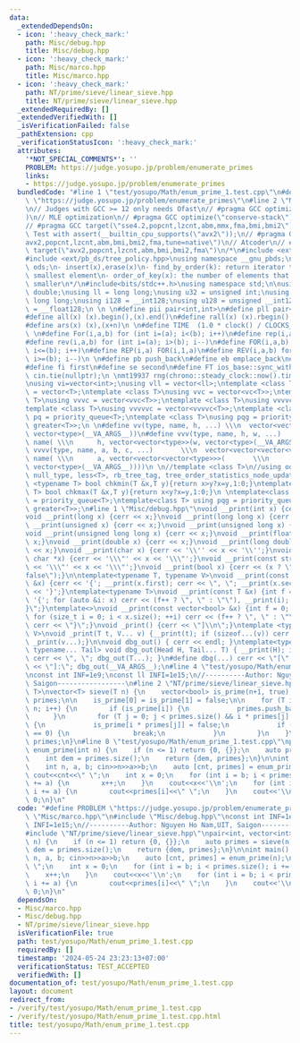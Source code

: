```yaml
---
data:
  _extendedDependsOn:
  - icon: ':heavy_check_mark:'
    path: Misc/debug.hpp
    title: Misc/debug.hpp
  - icon: ':heavy_check_mark:'
    path: Misc/marco.hpp
    title: Misc/marco.hpp
  - icon: ':heavy_check_mark:'
    path: NT/prime/sieve/linear_sieve.hpp
    title: NT/prime/sieve/linear_sieve.hpp
  _extendedRequiredBy: []
  _extendedVerifiedWith: []
  _isVerificationFailed: false
  _pathExtension: cpp
  _verificationStatusIcon: ':heavy_check_mark:'
  attributes:
    '*NOT_SPECIAL_COMMENTS*': ''
    PROBLEM: https://judge.yosupo.jp/problem/enumerate_primes
    links:
    - https://judge.yosupo.jp/problem/enumerate_primes
  bundledCode: "#line 1 \"test/yosupo/Math/enum_prime_1.test.cpp\"\n#define PROBLEM\
    \ \"https://judge.yosupo.jp/problem/enumerate_primes\"\n#line 2 \"Misc/marco.hpp\"\
    \n// Judges with GCC >= 12 only needs Ofast\n// #pragma GCC optimize(\"O3,no-stack-protector,fast-math,unroll-loops,tree-vectorize\"\
    )\n// MLE optimization\n// #pragma GCC optimize(\"conserve-stack\")\n// Old judges\n\
    // #pragma GCC target(\"sse4.2,popcnt,lzcnt,abm,mmx,fma,bmi,bmi2\")\n// New judges.\
    \ Test with assert(__builtin_cpu_supports(\"avx2\"));\n// #pragma GCC target(\"\
    avx2,popcnt,lzcnt,abm,bmi,bmi2,fma,tune=native\")\n// Atcoder\n// #pragma GCC\
    \ target(\"avx2,popcnt,lzcnt,abm,bmi,bmi2,fma\")\n/*\n#include <ext/pb_ds/assoc_container.hpp>\n\
    #include <ext/pb_ds/tree_policy.hpp>\nusing namespace __gnu_pbds;\ntypedef tree<int,null_type,less<int>,rb_tree_tag,tree_order_statistics_node_update>\
    \ ods;\n- insert(x),erase(x)\n- find_by_order(k): return iterator to the k-th\
    \ smallest element\n- order_of_key(x): the number of elements that are strictly\
    \ smaller\n*/\n#include<bits/stdc++.h>\nusing namespace std;\n\nusing ld = long\
    \ double;\nusing ll = long long;\nusing u32 = unsigned int;\nusing u64 = unsigned\
    \ long long;\nusing i128 = __int128;\nusing u128 = unsigned __int128;\nusing f128\
    \ = __float128;\n \n \n#define pii pair<int,int>\n#define pll pair<ll,ll>\n \n\
    #define all(x) (x).begin(),(x).end()\n#define rall(x) (x).rbegin(),(x).rend()\n\
    #define ars(x) (x),(x+n)\n \n#define TIME  (1.0 * clock() / CLOCKS_PER_SEC)\n\
    \ \n#define For(i,a,b) for (int i=(a); i<(b); i++)\n#define rep(i,a) For(i,0,a)\n\
    #define rev(i,a,b) for (int i=(a); i>(b); i--)\n#define FOR(i,a,b) for (int i=(a);\
    \ i<=(b); i++)\n#define REP(i,a) FOR(i,1,a)\n#define REV(i,a,b) for (int i=(a);\
    \ i>=(b); i--)\n \n#define pb push_back\n#define eb emplace_back\n#define mp make_pair\n\
    #define fi first\n#define se second\n#define FT ios_base::sync_with_stdio(false);\
    \ cin.tie(nullptr);\n \nmt19937 rng(chrono::steady_clock::now().time_since_epoch().count());\n\
    \nusing vi=vector<int>;\nusing vll = vector<ll>;\ntemplate <class T>\nusing vc\
    \ = vector<T>;\ntemplate <class T>\nusing vvc = vector<vc<T>>;\ntemplate <class\
    \ T>\nusing vvvc = vector<vvc<T>>;\ntemplate <class T>\nusing vvvvc = vector<vvvc<T>>;\n\
    template <class T>\nusing vvvvvc = vector<vvvvc<T>>;\ntemplate <class T>\nusing\
    \ pq = priority_queue<T>;\ntemplate <class T>\nusing pqg = priority_queue<T, vector<T>,\
    \ greater<T>>;\n \n#define vv(type, name, h, ...) \\\n  vector<vector<type>> name(h,\
    \ vector<type>(__VA_ARGS__))\n#define vvv(type, name, h, w, ...)   \\\n  vector<vector<vector<type>>>\
    \ name( \\\n      h, vector<vector<type>>(w, vector<type>(__VA_ARGS__)))\n#define\
    \ vvvv(type, name, a, b, c, ...)       \\\n  vector<vector<vector<vector<type>>>>\
    \ name( \\\n      a, vector<vector<vector<type>>>(       \\\n             b, vector<vector<type>>(c,\
    \ vector<type>(__VA_ARGS__))))\n \n//template <class T>\n//using ods =\n//   tree<T,\
    \ null_type, less<T>, rb_tree_tag, tree_order_statistics_node_update>;\n \ntemplate\
    \ <typename T> bool chkmin(T &x,T y){return x>y?x=y,1:0;}\ntemplate <typename\
    \ T> bool chkmax(T &x,T y){return x<y?x=y,1:0;}\n \ntemplate<class T> using pq\
    \ = priority_queue<T>;\ntemplate<class T> using pqg = priority_queue<T, vector<T>,\
    \ greater<T>>;\n#line 1 \"Misc/debug.hpp\"\nvoid __print(int x) {cerr << x;}\n\
    void __print(long x) {cerr << x;}\nvoid __print(long long x) {cerr << x;}\nvoid\
    \ __print(unsigned x) {cerr << x;}\nvoid __print(unsigned long x) {cerr << x;}\n\
    void __print(unsigned long long x) {cerr << x;}\nvoid __print(float x) {cerr <<\
    \ x;}\nvoid __print(double x) {cerr << x;}\nvoid __print(long double x) {cerr\
    \ << x;}\nvoid __print(char x) {cerr << '\\'' << x << '\\'';}\nvoid __print(const\
    \ char *x) {cerr << '\\\"' << x << '\\\"';}\nvoid __print(const string &x) {cerr\
    \ << '\\\"' << x << '\\\"';}\nvoid __print(bool x) {cerr << (x ? \"true\" : \"\
    false\");}\n\ntemplate<typename T, typename V>\nvoid __print(const pair<T, V>\
    \ &x) {cerr << '{'; __print(x.first); cerr << \", \"; __print(x.second); cerr\
    \ << '}';}\ntemplate<typename T>\nvoid __print(const T &x) {int f = 0; cerr <<\
    \ '{'; for (auto &i: x) cerr << (f++ ? \", \" : \"\"), __print(i); cerr << \"\
    }\";}\ntemplate<>\nvoid __print(const vector<bool> &x) {int f = 0; cerr << '{';\
    \ for (size_t i = 0; i < x.size(); ++i) cerr << (f++ ? \", \" : \"\"), __print(x[i]);\
    \ cerr << \"}\";}\nvoid _print() {cerr << \"]\\n\";}\ntemplate <typename T, typename...\
    \ V>\nvoid _print(T t, V... v) {__print(t); if (sizeof...(v)) cerr << \", \";\
    \ _print(v...);}\n\nvoid dbg_out() { cerr << endl; }\ntemplate<typename Head,\
    \ typename... Tail> void dbg_out(Head H, Tail... T) { __print(H); if (sizeof...(T))\
    \ cerr << \", \"; dbg_out(T...); }\n#define dbg(...) cerr << \"[\" << #__VA_ARGS__\
    \ << \"]:\"; dbg_out(__VA_ARGS__);\n#line 4 \"test/yosupo/Math/enum_prime_1.test.cpp\"\
    \nconst int INF=1e9;\nconst ll INFI=1e15;\n//----------Author: Nguyen Ho Nam,UIT,\
    \ Saigon-----------------\n#line 2 \"NT/prime/sieve/linear_sieve.hpp\"\ntemplate<class\
    \ T>\nvector<T> sieve(T n) {\n    vector<bool> is_prime(n+1, true);\n    vector<T>\
    \ primes;\n\n    is_prime[0] = is_prime[1] = false;\n\n    for (T i = 2; i <=\
    \ n; i++) {\n        if (is_prime[i]) {\n            primes.push_back(i);\n  \
    \      }\n        for (T j = 0; j < primes.size() && i * primes[j] <= n; j++)\
    \ {\n            is_prime[i * primes[j]] = false;\n            if (i % primes[j]\
    \ == 0) {\n                break;\n            }\n        }\n    }\n\n    return\
    \ primes;\n}\n#line 8 \"test/yosupo/Math/enum_prime_1.test.cpp\"\npair<int, vector<int>>\
    \ enum_prime(int n) {\n    if (n <= 1) return {0, {}};\n    auto primes = sieve(n);\n\
    \    int dem = primes.size();\n    return {dem, primes};\n}\n\nint main() {\n\
    \    int n, a, b; cin>>n>>a>>b;\n    auto [cnt, primes] = enum_prime(n);\n   \
    \ cout<<cnt<<\" \";\n    int x = 0;\n    for (int i = b; i < primes.size(); i\
    \ += a) {\n        x++;\n    }\n    cout<<x<<'\\n';\n    for (int i = b; i < primes.size();\
    \ i += a) {\n        cout<<primes[i]<<\" \";\n    }\n    cout<<'\\n';\n    return\
    \ 0;\n}\n"
  code: "#define PROBLEM \"https://judge.yosupo.jp/problem/enumerate_primes\"\n#include\
    \ \"Misc/marco.hpp\"\n#include \"Misc/debug.hpp\"\nconst int INF=1e9;\nconst ll\
    \ INFI=1e15;\n//----------Author: Nguyen Ho Nam,UIT, Saigon-----------------\n\
    #include \"NT/prime/sieve/linear_sieve.hpp\"\npair<int, vector<int>> enum_prime(int\
    \ n) {\n    if (n <= 1) return {0, {}};\n    auto primes = sieve(n);\n    int\
    \ dem = primes.size();\n    return {dem, primes};\n}\n\nint main() {\n    int\
    \ n, a, b; cin>>n>>a>>b;\n    auto [cnt, primes] = enum_prime(n);\n    cout<<cnt<<\"\
    \ \";\n    int x = 0;\n    for (int i = b; i < primes.size(); i += a) {\n    \
    \    x++;\n    }\n    cout<<x<<'\\n';\n    for (int i = b; i < primes.size();\
    \ i += a) {\n        cout<<primes[i]<<\" \";\n    }\n    cout<<'\\n';\n    return\
    \ 0;\n}\n"
  dependsOn:
  - Misc/marco.hpp
  - Misc/debug.hpp
  - NT/prime/sieve/linear_sieve.hpp
  isVerificationFile: true
  path: test/yosupo/Math/enum_prime_1.test.cpp
  requiredBy: []
  timestamp: '2024-05-24 23:23:13+07:00'
  verificationStatus: TEST_ACCEPTED
  verifiedWith: []
documentation_of: test/yosupo/Math/enum_prime_1.test.cpp
layout: document
redirect_from:
- /verify/test/yosupo/Math/enum_prime_1.test.cpp
- /verify/test/yosupo/Math/enum_prime_1.test.cpp.html
title: test/yosupo/Math/enum_prime_1.test.cpp
---
```

